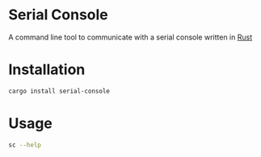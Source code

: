 # Serial Console
A command line tool to communicate with a serial console written in [Rust](https://rust-lang.org)

# Installation 
```bash
cargo install serial-console
```

# Usage
```bash
sc --help
```
